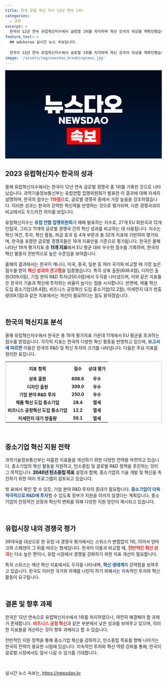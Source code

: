 ```yaml
---
title: 한국 유럽 혁신 지수 12년 연속 1위!
categories:
  - 과학
excerpt: >
  한국이 12년 연속 유럽혁신지수에서 글로벌 1위를 차지하며 혁신 강국의 위상을 재확인했습니다. 과학기술부는 한국의 다수 지표에서 EU 평균을 웃도는 성과를 거뒀다고 전했습니다. 어떤 비결이 숨겨져 있을까요? 클릭해서 자세히 알아보세요!
feature_text: >
  ## adskorea 실시간 뉴스 속보입니다.

  한국이 12년 연속 유럽혁신지수에서 글로벌 1위를 차지하며 혁신 강국의 위상을 재확인했습니다. 과학기술부는 한국의 다수 지표에서 EU 평균을 웃도는 성과를 거뒀다고 전했습니다. 어떤 비결이 숨겨져 있을까요? 클릭해서 자세히 알아보세요!
image: '/assets/img/newsdao_breakingnews.jpg'
---
```


<p><img src="/assets/img/newsdao_breakingnews.jpg" alt="adskorea 속보" /></p>

<h2 data-ke-size="size26">2023 유럽혁신지수 한국의 성과</h2>

<p data-ke-size="size16">올해 유럽혁신지수에서는 한국이 12년 연속 글로벌 경쟁국 중 1위를 기록한 것으로 나타났습니다. 과학기술정보통신부는 유럽연합 집행위원회가 발표한 이 결과에 대해 자세히 설명하며, 한국의 점수는 <b><span style="color: #ee2323;">119점</span></b>으로, 글로벌 경쟁국 중에서 가장 높음을 강조하였습니다. 이러한 성과는 한국의 강력한 혁신력을 반영하는 것으로 평가되며, 다른 경쟁국과의 비교에서도 두드러진 차이를 보입니다.</p>

<p data-ke-size="size16">유럽혁신지수는 <b><span style="color: #1a5490;">유럽 연합 집행위원회</span></b>가 매해 발표하는 지수로, 27개 EU 회원국과 12개 인접국, 그리고 11개의 글로벌 경쟁국 간의 혁신 성과를 비교하는 데 사용됩니다. 지수는 혁신 여건, 투자, 혁신 활동, 파급 효과 등 4개 부문과 총 32개 지표에 기반하여 평가되며, 한국을 포함한 글로벌 경쟁국들은 19개 지표만을 기준으로 평가됩니다. 한국은 올해 나타난 19개 평가지표 중 <b><span style="background-color: #21538527;">11개 지표</span></b>에서 EU 평균 대비 우수한 점수를 기록하여, 한국의 혁신 활동이 전반적으로 높은 수준임을 보여줍니다. </p>

<p data-ke-size="size16">올해의 결과에서는 한국이 캐나다, 미국, 중국, 일본 등 여러 국가와 비교할 때 가장 높은 점수를 받아 <b><span style="color: #ee2323;">혁신 성과의 견고함</span></b>을 입증했습니다. 특히 상표 출원(608.6점), 디자인 출원(309.0점), 기업 분야 R&D 투자(250.0점)에서 두각을 나타냈으며, 이와 같은 지표들은 한국이 기술과 혁신에 투자하는 비율이 높다는 점을 시사합니다. 반면에, 제품 혁신 도입 중소기업(28.4점), 비즈니스 공정혁신 도입 중소기업(12.2점), 미세먼지 대기 방출량(59.1점)과 같은 지표에서는 개선이 필요하다는 점도 밝혀졌습니다.</p>

<p data-ke-size="size16">&nbsp;</p>

<h2 data-ke-size="size26">한국의 혁신지표 분석</h2>

<p data-ke-size="size16">올해 유럽혁신지수에서 한국은 총 19개 평가지표 가운데 11개에서 EU 평균을 초과하는 점수를 받았습니다. 각각의 지표는 한국의 다양한 혁신 활동을 반영하고 있으며, <b><span style="color: #1a5490;">보고서에 따르면</span></b> 이들은 한국의 R&D 및 혁신 투자의 크기를 나타냅니다. 다음은 주요 지표를 정리한 표입니다.</p>

<table style="width: 100%; border: 1px solid #ccc;">
    <tr>
        <th style="text-align: center; height: 35px;"><b>지표 항목</b></th>
        <th style="text-align: center; height: 35px;"><b>점수</b></th>
        <th style="text-align: center; height: 35px;"><b>상대 평가</b></th>
    </tr>
    <tr>
        <td style="text-align: center; height: 17px;"><b>상표 출원</b></td>
        <td style="text-align: center; height: 17px;"><b>608.6</b></td>
        <td style="text-align: center; height: 17px;"><b>우수</b></td>
    </tr>
    <tr>
        <td style="text-align: center; height: 17px;"><b>디자인 출원</b></td>
        <td style="text-align: center; height: 17px;"><b>309.0</b></td>
        <td style="text-align: center; height: 17px;"><b>우수</b></td>
    </tr>
    <tr>
        <td style="text-align: center; height: 17px;"><b>기업 분야 R&D 투자</b></td>
        <td style="text-align: center; height: 17px;"><b>250.0</b></td>
        <td style="text-align: center; height: 17px;"><b>우수</b></td>
    </tr>
    <tr>
        <td style="text-align: center; height: 17px;"><b>제품 혁신 도입 중소기업</b></td>
        <td style="text-align: center; height: 17px;"><b>28.4</b></td>
        <td style="text-align: center; height: 17px;"><b>열세</b></td>
    </tr>
    <tr>
        <td style="text-align: center; height: 17px;"><b>비즈니스 공정혁신 도입 중소기업</b></td>
        <td style="text-align: center; height: 17px;"><b>12.2</b></td>
        <td style="text-align: center; height: 17px;"><b>열세</b></td>
    </tr>
    <tr>
        <td style="text-align: center; height: 17px;"><b>미세먼지 대기 방출량</b></td>
        <td style="text-align: center; height: 17px;"><b>59.1</b></td>
        <td style="text-align: center; height: 17px;"><b>열세</b></td>
    </tr>
</table>

<p data-ke-size="size16">&nbsp;</p>

<h2 data-ke-size="size26">중소기업 혁신 지원 전략</h2>

<p data-ke-size="size16">과학기술정보통신부는 미흡한 지표들을 개선하기 위한 다양한 전략을 마련하고 있습니다. 중소기업의 혁신 활동을 지원하고, 탄소중립 및 글로벌 R&D 정책을 추진하는 것이 그 목적입니다. <b><span style="background-color: #21538527;">2040년 탄소중립 목표</span></b> 설정과 함께, 중소기업의 기술 개발 및 혁신을 촉진하기 위한 여러 프로그램이 검토되고 있습니다.</p>

<p data-ke-size="size16">밖 표에서 확인 할 수 있듯, 기업 분야 R&D 투자의 증대가 필요합니다. <b><span style="color: #1a5490;">중소기업이 더욱 적극적으로 R&D에 투자</span></b>할 수 있도록 정부가 지원을 아끼지 않겠다는 계획입니다. 중소기업의 안정적인 성장과 혁신적 변화를 위해 다양한 지원 방안이 제시되고 있습니다. </p>

<p data-ke-size="size16">&nbsp;</p>

<h2 data-ke-size="size26">유럽시장 내의 경쟁국 평가</h2>

<p data-ke-size="size16">39개국을 대상으로 한 유럽 내 경쟁국 평가에서는 스위스가 변함없이 1위, 이어서 덴마크와 스웨덴이 그 뒤를 따르는 형세입니다. 한국이 이들과 비교할 때, <b><span style="color: #ee2323;">전반적인 혁신 성과</span></b>는 다소 높은 편이나, 유럽 시장에서 경쟁을 강화하기 위한 지표 개선이 필요합니다.</p>

<p data-ke-size="size16">특히 스위스는 매년 혁신 지표에서도 두각을 나타내며, <b><span style="color: #1a5490;">혁신 생태계</span></b>의 강력함을 보여주고 있습니다. 한국도 이러한 국가와 어깨를 나란히 하기 위해서는 지속적인 투자와 혁신 활동이 요구됩니다.</p>

<p data-ke-size="size16">&nbsp;</p>

<h2 data-ke-size="size26">결론 및 향후 과제</h2>

<p data-ke-size="size16">한국은 12년 연속으로 유럽혁신지수에서 1위를 차지하였으나, 여전히 해결해야 할 과제가 존재합니다. <b><span style="color: #ee2323;">비즈니스 공정 혁신</span></b>과 같은 부분에서 낮은 성과를 보여주고 있으며, 이러한 지표들을 개선하는 것이 향후 과제라고 할 수 있습니다. </p>

<p data-ke-size="size16">전반적인 지원 정책을 통해 중소기업 혁신을 강화하고, 탄소중립 목표를 향해 나아가는 한국의 전략이 중요한 시점에 있습니다. 지속적인 투자와 혁신 역량 강화를 통해, 한국이 글로벌 시장에서도 앞서 나갈 수 있기를 기대합니다.</p> 

<p data-ke-size="size16">&nbsp;</p>
실시간 뉴스 속보는, <a href="https://newsdao.kr" rel="dofollow">https://newsdao.kr</a>


